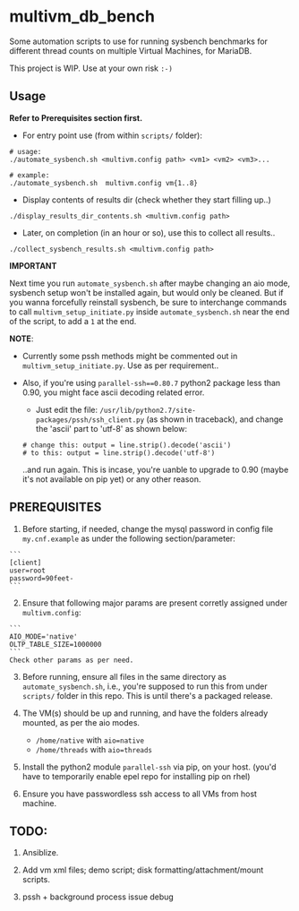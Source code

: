 # multivm_db_bench

Some automation scripts to use for running sysbench benchmarks
for different thread counts on multiple Virtual Machines, for MariaDB.

This project is WIP. Use at your own risk `:-)`

## Usage

__Refer to Prerequisites section first.__

- For entry point use (from within `scripts/` folder):

```
# usage:
./automate_sysbench.sh <multivm.config path> <vm1> <vm2> <vm3>...

# example:
./automate_sysbench.sh  multivm.config vm{1..8}
```

- Display contents of results dir (check whether they start filling up..)

```
./display_results_dir_contents.sh <multivm.config path>
```

- Later, on completion (in an hour or so), use this to collect all results..

```
./collect_sysbench_results.sh <multivm.config path>
```

__IMPORTANT__

Next time you run `automate_sysbench.sh` after maybe changing an aio mode,
sysbench setup won't be installed again, but would only be cleaned.
But if you wanna forcefully reinstall sysbench, be sure to interchange
commands to call `multivm_setup_initiate.py` inside `automate_sysbench.sh`
near the end of the script, to add a `1` at the end.

__NOTE__:

  - Currently some pssh methods might be commented out in
    `multivm_setup_initiate.py`. Use as per requirement..
  - Also, if you're using `parallel-ssh==0.80.7` python2 package less than 0.90,
    you might face ascii decoding related error.
      - Just edit the file: `/usr/lib/python2.7/site-packages/pssh/ssh_client.py`
      (as shown in traceback), and change the 'ascii' part to 'utf-8' as shown below:

      ```
      # change this: output = line.strip().decode('ascii')
      # to this: output = line.strip().decode('utf-8')
      ```

      ..and run again. This is incase, you're uanble to upgrade to 0.90
      (maybe it's not available on pip yet) or any other reason.

## PREREQUISITES

  1. Before starting, if needed, change the mysql password in config file `my.cnf.example`
  as under the following section/parameter:

    ```
    [client]
    user=root
    password=90feet-
    ```

  2. Ensure that following major params are present corretly assigned under `multivm.config`:

    ```
    AIO_MODE='native'
    OLTP_TABLE_SIZE=1000000
    ```
    Check other params as per need.

  3. Before running, ensure all files in the same directory as `automate_sysbench.sh`, i.e., you're supposed to run this from under `scripts/` folder in this repo. This is
  until there's a packaged release.

  4. The VM(s) should be up and running, and have the folders already mounted,
    as per the aio modes.

      - `/home/native` with `aio=native`
      - `/home/threads` with `aio=threads`

  5. Install the python2 module `parallel-ssh` via pip, on your host.
    (you'd have to temporarily enable epel repo for installing pip on rhel)

  6. Ensure you have passwordless ssh access to all VMs from host machine.

## TODO:

  1. Ansiblize.

  2. Add vm xml files; demo script; disk formatting/attachment/mount
     scripts.

  3. pssh + background process issue debug

